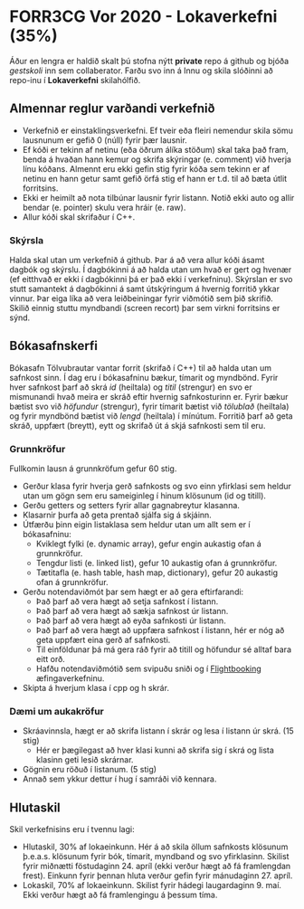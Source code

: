 # FORR3CG Vor 2020 - Lokaverkefni (35%)
Áður en lengra er haldið skalt þú stofna nýtt **private** repo á github og bjóða *gestskoli* inn sem collaberator. Farðu svo inn á Innu og skila slóðinni að repo-inu í **Lokaverkefni** skilahólfið.
## Almennar reglur varðandi verkefnið
 - Verkefnið er einstaklingsverkefni. Ef tveir eða fleiri nemendur skila sömu lausnunum er gefið 0 (núll) fyrir þær lausnir.
 - Ef kóði er tekinn af netinu (eða öðrum álíka stöðum) skal taka það fram, benda á hvaðan hann kemur og skrifa skýringar (e. comment) við hverja línu kóðans. Almennt eru ekki gefin stig fyrir kóða sem tekinn er af netinu en hann getur samt gefið örfá stig ef hann er t.d. til að bæta útlit forritsins.
 - Ekki er heimilt að nota tilbúnar lausnir fyrir listann. Notið ekki auto og allir bendar (e. pointer) skulu vera hráir (e. raw).
 - Allur kóði skal skrifaður í C++.
### Skýrsla
Halda skal utan um verkefnið á github. Þar á að vera allur kóði ásamt dagbók og skýrslu. Í dagbókinni á að halda utan um hvað er gert og hvenær (ef eitthvað er ekki í dagbókinni þá er það ekki í verkefninu). Skýrslan er svo stutt samantekt á dagbókinni á samt útskýringum á hvernig forritið ykkar vinnur. Þar eiga líka að vera leiðbeiningar fyrir viðmótið sem þið skrifið. Skilið einnig stuttu myndbandi (screen recort) þar sem virkni forritsins er sýnd.
## Bókasafnskerfi
Bókasafn Tölvubrautar vantar forrit (skrifað í C++) til að halda utan um safnkost sinn. Í dag eru í bókasafninu bækur, tímarit og myndbönd. Fyrir hver safnkost þarf að skrá *id* (heiltala) og *titil* (strengur) en svo er mismunandi hvað meira er skráð eftir hvernig safnkosturinn er. Fyrir bækur bætist svo við *höfundur* (strengur), fyrir tímarit bætist við *tölublað* (heiltala) og fyrir myndbönd bætist við *lengd* (heiltala) í mínútum. Forritið þarf að geta skráð, uppfært (breytt), eytt og skrifað út á skjá safnkosti sem til eru.
### Grunnkröfur
Fullkomin lausn á grunnkröfum gefur 60 stig.
* Gerður klasa fyrir hverja gerð safnkosts og svo einn yfirklasi sem heldur utan um gögn sem eru sameiginleg í hinum klösunum (id og titill).
* Gerðu getters og setters fyrir allar gagnabreytur klasanna.
* Klasarnir þurfa að geta prentað sjálfa sig á skjáinn.
* Útfærðu þinn eigin listaklasa sem heldur utan um allt sem er í bókasafninu:
  * Kviklegt fylki (e. dynamic array), gefur engin aukastig ofan á grunnkröfur.
  * Tengdur listi (e. linked list), gefur 10 aukastig ofan á grunnkröfur.
  * Tætitafla (e. hash table, hash map, dictionary), gefur 20 aukastig ofan á grunnkröfur.
* Gerðu notendaviðmót þar sem hægt er að gera eftirfarandi:
  * Það þarf að vera hægt að setja safnkost í listann.
  * Það þarf að vera hægt að sækja safnkost úr listann.
  * Það þarf að vera hægt að eyða safnkosti úr listann.
  * Það þarf að vera hægt að uppfæra safnkost í listann, hér er nóg að geta uppfært eina gerð af safnkosti.
  * Til einföldunar þá má gera ráð fyrir að titill og höfundur sé alltaf bara eitt orð.
  * Hafðu notendaviðmótið sem svipuðu sniði og í [Flightbooking](https://nam.inna.is/api/Attachment/DownloadFile/407198/536375) æfingaverkefninu.
* Skipta á hverjum klasa í cpp og h skrár.
### Dæmi um aukakröfur
* Skráavinnsla, hægt er að skrifa listann í skrár og lesa í listann úr skrá. (15 stig)
  - Hér er þægilegast að hver klasi kunni að skrifa sig í skrá og lista klasinn geti lesið skrárnar.
* Gögnin eru röðuð í listanum. (5 stig)
* Annað sem ykkur dettur í hug í samráði við kennara.

## Hlutaskil
Skil verkefnisins eru í tvennu lagi:
* Hlutaskil, 30% af lokaeinkunn. Hér á að skila öllum safnkosts klösunum þ.e.a.s. klösunum fyrir bók, tímarit, myndband og svo yfirklasinn. Skilist fyrir miðnætti föstudaginn 24. apríl (ekki verður hægt að fá framlengdan frest). Einkunn fyrir þennan hluta verður gefin fyrir mánudaginn 27. apríl.
* Lokaskil, 70% af lokaeinkunn. Skilist fyrir hádegi laugardaginn 9. maí. Ekki verður hægt að fá framlengingu á þessum tíma.


